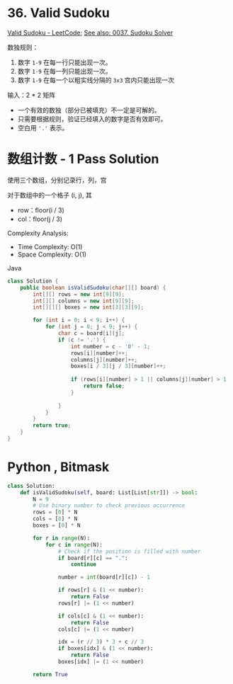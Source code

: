 # **36. Valid Sudoku**

[Valid Sudoku - LeetCode](https://leetcode.com/problems/valid-sudoku/); [See also: 0037. Sudoku Solver](https://github.com/openview2017/leetcode-group-solution/tree/main/AlgorithmProblems/0037.%20Sudoku%20Solver)

数独规则：

1. 数字 `1-9` 在每一行只能出现一次。
2. 数字 `1-9` 在每一列只能出现一次。
3. 数字 `1-9` 在每一个以粗实线分隔的 `3x3` 宫内只能出现一次

输入：2 * 2 矩阵

- 一个有效的数独（部分已被填充）不一定是可解的。
- 只需要根据规则，验证已经填入的数字是否有效即可。
- 空白用 `'.'` 表示。

# 数组计数 - 1 Pass Solution

使用三个数组，分别记录行，列，宫

对于数组中的一个格子 (i, j), 其

- row：floor(i / 3)
- col：floor(j / 3)

Complexity Analysis:

- Time Complexity: O(1)
- Space Complexity: O(1)

Java

```java
class Solution {
    public boolean isValidSudoku(char[][] board) {
        int[][] rows = new int[9][9];
        int[][] columns = new int[9][9];
        int[][][] boxes = new int[3][3][9];

        for (int i = 0; i < 9; i++) {
            for (int j = 0; j < 9; j++) {
                char c = board[i][j];
                if (c != '.') {
                    int number = c - '0' - 1;
                    rows[i][number]++;
                    columns[j][number]++;
                    boxes[i / 3][j / 3][number]++;
                    
                    if (rows[i][number] > 1 || columns[j][number] > 1 || boxes[i / 3][j / 3][number] > 1) {
                        return false;
                    }
                    
                }
            }
        }
        return true;
    }
}
```

# Python , Bitmask

```python
class Solution:
    def isValidSudoku(self, board: List[List[str]]) -> bool:
        N = 9
        # Use binary number to check previous occurrence
        rows = [0] * N
        cols = [0] * N
        boxes = [0] * N

        for r in range(N):
            for c in range(N):
                # Check if the position is filled with number
                if board[r][c] == ".":
                    continue

                number = int(board[r][c]) - 1

                if rows[r] & (1 << number):
                    return False
                rows[r] |= (1 << number)

                if cols[c] & (1 << number):
                    return False
                cols[c] |= (1 << number)

                idx = (r // 3) * 3 + c // 3
                if boxes[idx] & (1 << number):
                    return False
                boxes[idx] |= (1 << number)

        return True
```


